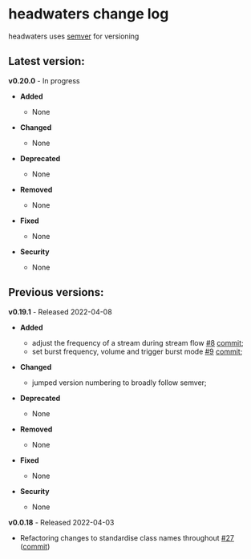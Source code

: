 # headwaters change log

headwaters uses [semver](https://semver.org/) for versioning

## Latest version:

**v0.20.0** - In progress

- **Added**

    - None

- **Changed**

    - None

- **Deprecated** 

    - None
    
- **Removed**

    - None
    
- **Fixed**

    - None
    
- **Security**

    - None
    
## Previous versions:

**v0.19.1** - Released 2022-04-08

- **Added**

    - adjust the frequency of a stream during stream flow [#8](https://github.com/headwaters-ai/headwaters/issues/8) [commit](https://github.com/headwaters-ai/headwaters/commit/a14225da06612d77cd0763b46e9a8f22bde59a97);
    - set burst frequency, volume and trigger burst mode [#9](https://github.com/headwaters-ai/headwaters/issues/9) [commit](https://github.com/headwaters-ai/headwaters/commit/2d76403ce9c003fc8a7bac08a1ef124fd02c1717);

- **Changed**

    - jumped version numbering to broadly follow semver;

- **Deprecated** 

    - None
    
- **Removed**

    - None
    
- **Fixed**

    - None
    
- **Security**

    - None

**v0.0.18** - Released 2022-04-03

- Refactoring changes to standardise class names throughout [#27](https://github.com/headwaters-ai/headwaters/issues/27#issue-1190528788) ([commit](https://github.com/headwaters-ai/headwaters/commit/3113a076224f27e311b946de67057ec3bf237414))